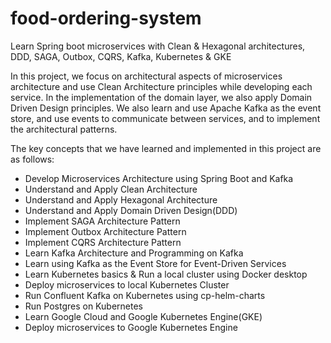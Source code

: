 # food-ordering-system

Learn Spring boot microservices with Clean & Hexagonal architectures, DDD, SAGA, Outbox, CQRS, Kafka, Kubernetes & GKE

In this project, we focus on architectural aspects of microservices architecture and use Clean Architecture principles while developing each service. In the implementation of the domain layer, we also apply Domain Driven Design principles. We also learn and use Apache Kafka as the event store, and use events to communicate between services, and to implement the architectural patterns.

The key concepts that we have learned and implemented in this project are as follows:

- Develop Microservices Architecture using Spring Boot and Kafka
- Understand and Apply Clean Architecture
- Understand and Apply Hexagonal Architecture
- Understand and Apply Domain Driven Design(DDD)
- Implement SAGA Architecture Pattern
- Implement Outbox Architecture Pattern
- Implement CQRS Architecture Pattern
- Learn Kafka Architecture and Programming on Kafka
- Learn using Kafka as the Event Store for Event-Driven Services
- Learn Kubernetes basics & Run a local cluster using Docker desktop
- Deploy microservices to local Kubernetes Cluster
- Run Confluent Kafka on Kubernetes using cp-helm-charts
- Run Postgres on Kubernetes
- Learn Google Cloud and Google Kubernetes Engine(GKE)
- Deploy microservices to Google Kubernetes Engine
